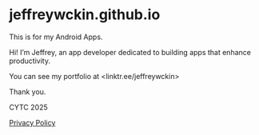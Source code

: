 # jeffreywckin.github.io

This is for my Android Apps.

Hi! I’m Jeffrey, an app developer dedicated to building apps that enhance productivity. 

You can see my portfolio at <linktr.ee/jeffreywckin> 

Thank you. 

CYTC 2025

[Privacy Policy](https://jeffreywckin.github.io/privacy.txt)
 


